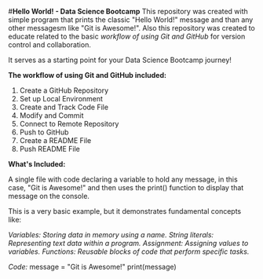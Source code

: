 #**Hello World! - Data Science Bootcamp**
This repository was created with simple program that prints the classic "Hello World!" message and than any other messagesm like "Git is Awesome!". 
Also this repository was created to educate related to the basic *workflow of using Git and GitHub* for version control and collaboration.

It serves as a starting point for your Data Science Bootcamp journey!

**The workflow of using Git and GitHub included:**

1. Create a GitHub Repository
2. Set up Local Environment
3. Create and Track Code File
4. Modify and Commit
5. Connect to Remote Repository
6. Push to GitHub
7. Create a README File
8. Push README File

**What's Included:**

A single file with code declaring a variable to hold any message, in this case, "Git is Awesome!" and then uses the print() function to display that message on the console.

This is a very basic example, but it demonstrates fundamental concepts like:

*Variables: Storing data in memory using a name.*
*String literals: Representing text data within a program.*
*Assignment: Assigning values to variables.*
*Functions: Reusable blocks of code that perform specific tasks.*

*Code:*
message = "Git is Awesome!"
print(message)
